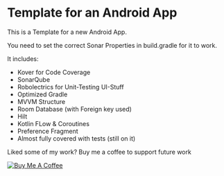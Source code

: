 # Template for an Android App

This is a Template for a new Android App.

You need to set the correct Sonar Properties in build.gradle for it to work.

It includes:
- Kover for Code Coverage
- SonarQube
- Robolectrics for Unit-Testing UI-Stuff
- Optimized Gradle
- MVVM Structure
- Room Database (with Foreign key used)
- Hilt
- Kotlin FLow & Coroutines
- Preference Fragment
- Almost fully covered with tests (still on it)


Liked some of my work? Buy me a coffee to support future work

<a href="https://www.buymeacoffee.com/HellBrands" target="_blank"><img src="https://bmc-cdn.nyc3.digitaloceanspaces.com/BMC-button-images/custom_images/orange_img.png" alt="Buy Me A Coffee" style="height: auto !important;width: auto !important;" ></a>
